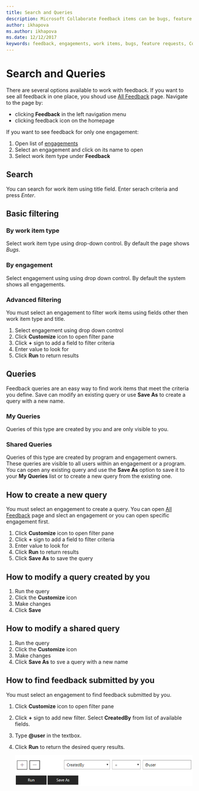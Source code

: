 ```yaml
---
title: Search and Queries
description: Microsoft Collaborate Feedback items can be bugs, feature requests or any task associated with an engagement. Feedback forms can be customized based on each engagement. 
author: ikhapova
ms.author: ikhapova
ms.date: 12/12/2017
keywords: feedback, engagements, work items, bugs, feature requests, Collaborate permissions, Microsoft Connect, SysDev Bug, Dev Center bugs 
---
```


# Search and Queries

There are several options available to work with feedback. If you want to see all feedback in one place, you shoud use [All Feedback](//partner.microsoft.com/dashboard/collaborate/feedback/bugs) page. Navigate to the page by:
* clicking **Feedback** in the left navigation menu
* clicking feedback icon on the homepage

If you want to see feedback for only one engagement:
1. Open list of [engagements](//partner.microsoft.com/en-us/dashboard/collaborate/engagements)
2. Select an engagement and click on its name to open 
3. Select work item type under **Feedback**


## Search

You can search for work item using title field. Enter serach criteria and press *Enter*.

## Basic filtering

### By work item type

Select work item type using drop-down control. By default the page shows *Bugs*.

### By engagement

Select engagement using using drop down control. By default the system shows all engagements.

### Advanced filtering

You must select an engagement to filter work items using fields other then work item type and title.

1. Select engagement using drop down control
2. Click **Customize** icon to open filter pane
3. Click **+** sign to add a field to filter criteria
4. Enter value to look for
5. Click **Run** to return results

## Queries

Feedback queries are an easy way to find work items that meet the criteria you define. Save can modify an existing query or use **Save As** to create a query with a new name.

### My Queries

Queries of this type are created by you and are only visible to you. 

### Shared Queries

Queries of this type are created by program and engagement owners. These queries are visible to all users within an engagement or a program. You can open any existing query and use the **Save As** option to save it to your **My Queries** list or to create a new query from the existing one.

## How to create a new query

You must select an engagement to create a query. You can open [All Feedback](//partner.microsoft.com/dashboard/collaborate/feedback/bugs) page and slect an engagement or you can open specific engagement first.

1. Click **Customize** icon to open filter pane
2. Click **+** sign to add a field to filter criteria
3. Enter value to look for
4. Click **Run** to return results
5. Click **Save As** to save the query

## How to modify a query created by you

1. Run the query
2. Click the **Customize** icon 
3. Make changes
4. Click **Save**

## How to modify a shared query

1. Run the query
2. Click the **Customize** icon 
3. Make changes
4. Click **Save As** to sve a query with a new name

## How to find feedback submitted by you

You must select an engagement to find feedback submitted by you.

1. Click **Customize** icon to open filter pane
2. Click **+** sign to add new filter. Select **CreatedBy** from list of available fields.
3. Type **@user** in the textbox.
4. Click **Run** to return the desired query results.

   ![Feedback Created by Me](images/feedback-created-by-me.png)
